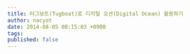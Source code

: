```yaml
---
title: 터그보트(Tugboat)로 디지털 오션(Digital Ocean) 활용하기
author: nacyot
date: 2014-08-05 00:15:03 +0900
tags: 
published: false
---
```

